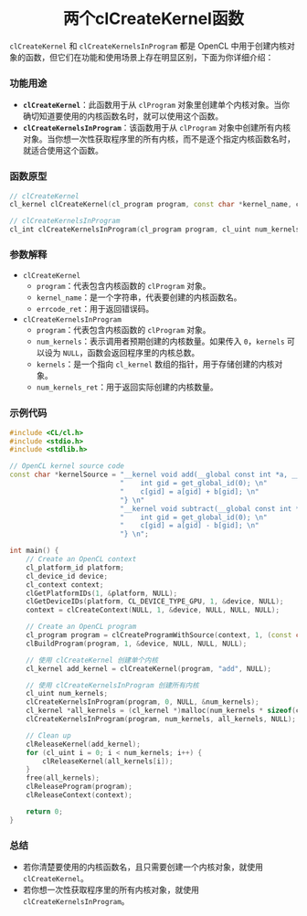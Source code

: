 <h1 align="center">两个clCreateKernel函数</h1>




`clCreateKernel` 和 `clCreateKernelsInProgram` 都是 OpenCL 中用于创建内核对象的函数，但它们在功能和使用场景上存在明显区别，下面为你详细介绍：

### 功能用途

- **`clCreateKernel`**：此函数用于从 `clProgram` 对象里创建单个内核对象。当你确切知道要使用的内核函数名时，就可以使用这个函数。
- **`clCreateKernelsInProgram`**：该函数用于从 `clProgram` 对象中创建所有内核对象。当你想一次性获取程序里的所有内核，而不是逐个指定内核函数名时，就适合使用这个函数。

### 函数原型

`````c++
// clCreateKernel
cl_kernel clCreateKernel(cl_program program, const char *kernel_name, cl_int *errcode_ret);

// clCreateKernelsInProgram
cl_int clCreateKernelsInProgram(cl_program program, cl_uint num_kernels, cl_kernel *kernels, cl_uint *num_kernels_ret);
`````

### 参数解释

- `clCreateKernel`
  - `program`：代表包含内核函数的 `clProgram` 对象。
  - `kernel_name`：是一个字符串，代表要创建的内核函数名。
  - `errcode_ret`：用于返回错误码。
- `clCreateKernelsInProgram`
  - `program`：代表包含内核函数的 `clProgram` 对象。
  - `num_kernels`：表示调用者预期创建的内核数量。如果传入 `0`，`kernels` 可以设为 `NULL`，函数会返回程序里的内核总数。
  - `kernels`：是一个指向 `cl_kernel` 数组的指针，用于存储创建的内核对象。
  - `num_kernels_ret`：用于返回实际创建的内核数量。



### 示例代码

```c++
#include <CL/cl.h>
#include <stdio.h>
#include <stdlib.h>

// OpenCL kernel source code
const char *kernelSource = "__kernel void add(__global const int *a, __global const int *b, __global int *c) { \n"
                           "    int gid = get_global_id(0); \n"
                           "    c[gid] = a[gid] + b[gid]; \n"
                           "} \n"
                           "__kernel void subtract(__global const int *a, __global const int *b, __global int *c) { \n"
                           "    int gid = get_global_id(0); \n"
                           "    c[gid] = a[gid] - b[gid]; \n"
                           "} \n";

int main() {
    // Create an OpenCL context
    cl_platform_id platform;
    cl_device_id device;
    cl_context context;
    clGetPlatformIDs(1, &platform, NULL);
    clGetDeviceIDs(platform, CL_DEVICE_TYPE_GPU, 1, &device, NULL);
    context = clCreateContext(NULL, 1, &device, NULL, NULL, NULL);

    // Create an OpenCL program
    cl_program program = clCreateProgramWithSource(context, 1, (const char **)&kernelSource, NULL, NULL);
    clBuildProgram(program, 1, &device, NULL, NULL, NULL);

    // 使用 clCreateKernel 创建单个内核
    cl_kernel add_kernel = clCreateKernel(program, "add", NULL);

    // 使用 clCreateKernelsInProgram 创建所有内核
    cl_uint num_kernels;
    clCreateKernelsInProgram(program, 0, NULL, &num_kernels);
    cl_kernel *all_kernels = (cl_kernel *)malloc(num_kernels * sizeof(cl_kernel));
    clCreateKernelsInProgram(program, num_kernels, all_kernels, NULL);

    // Clean up
    clReleaseKernel(add_kernel);
    for (cl_uint i = 0; i < num_kernels; i++) {
        clReleaseKernel(all_kernels[i]);
    }
    free(all_kernels);
    clReleaseProgram(program);
    clReleaseContext(context);

    return 0;
}
```



### 总结

- 若你清楚要使用的内核函数名，且只需要创建一个内核对象，就使用 `clCreateKernel`。
- 若你想一次性获取程序里的所有内核对象，就使用 `clCreateKernelsInProgram`。





